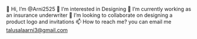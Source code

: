 👋 Hi, I’m @Arni2525
👀 I’m interested in Designing
🌱 I’m currently working as an insurance underwriter
💞️ I’m looking to collaborate on designing a product logo and invitations
📫 How to reach me? you can email me talusalaarni3@gmail.com

<!---
Arni2525/Arni2525 is a ✨ special ✨ repository because its `README.md` (this file) appears on your GitHub profile.
You can click the Preview link to take a look at your changes.
--->
